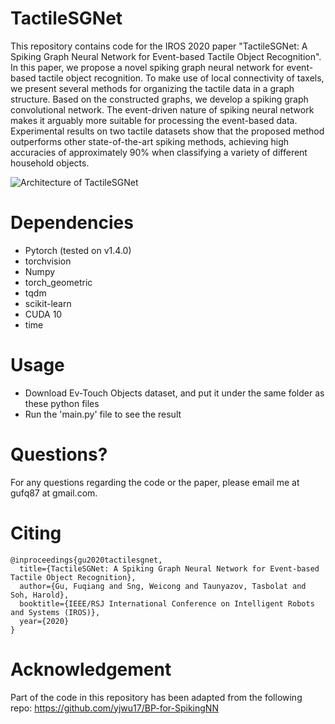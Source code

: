 # TactileSGNet 
This repository contains code for the IROS 2020 paper "TactileSGNet: A Spiking Graph Neural Network for Event-based Tactile Object Recognition". In this paper, we propose a novel spiking graph neural network for event-based tactile object recognition. To make use of local connectivity of taxels, we present several methods for organizing the tactile data in a graph structure. Based on the constructed graphs, we develop a spiking graph convolutional network. The event-driven nature of spiking neural network makes it arguably more suitable for processing the event-based data. Experimental results on two tactile datasets show that the proposed method outperforms other state-of-the-art spiking methods, achieving high accuracies of approximately 90% when classifying a variety of different household objects.

![Architecture of TactileSGNet](https://github.com/clear-nus/TactileSGNet/blob/master/tactilesgnet.png)

# Dependencies
- Pytorch (tested on v1.4.0) 
- torchvision 
- Numpy 
- torch_geometric
- tqdm
- scikit-learn
- CUDA 10
- time

# Usage
- Download Ev-Touch Objects dataset, and put it under the same folder as these python files
- Run the 'main.py' file to see the result

# Questions?
For any questions regarding the code or the paper, please email me at gufq87 at gmail.com.

# Citing
```
@inproceedings{gu2020tactilesgnet,
  title={TactileSGNet: A Spiking Graph Neural Network for Event-based Tactile Object Recognition},
  author={Gu, Fuqiang and Sng, Weicong and Taunyazov, Tasbolat and Soh, Harold},
  booktitle={IEEE/RSJ International Conference on Intelligent Robots and Systems (IROS)},
  year={2020}
}
```

# Acknowledgement
Part of the code in this repository has been adapted from the following repo:
https://github.com/yjwu17/BP-for-SpikingNN 
